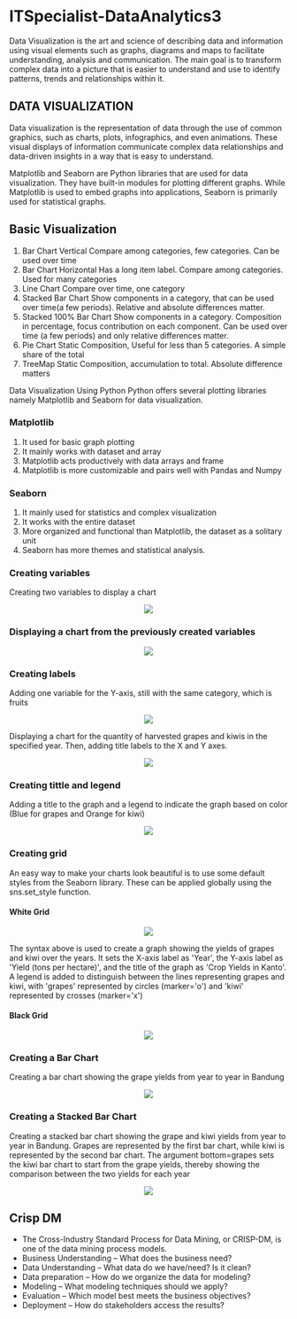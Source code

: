 # ITSpecialist-DataAnalytics3
Data Visualization is the art and science of describing data and information using visual elements such as graphs, diagrams and maps to facilitate understanding, analysis and communication. The main goal is to transform complex data into a picture that is easier to understand and use to identify patterns, trends and relationships within it.

## DATA VISUALIZATION 

Data visualization is the representation of data through the use of common graphics, such as charts, plots, infographics, and even animations. These visual displays of information communicate complex data relationships and data-driven insights in a way that is easy to understand.

Matplotlib and Seaborn are Python libraries that are used for data visualization. They have built-in modules for plotting different graphs. While Matplotlib is used to embed graphs into applications, Seaborn is primarily used for statistical graphs.

## Basic Visualization

1. Bar Chart Vertical
   Compare among categories, few categories. Can be used over time
2. Bar Chart Horizontal
   Has a long item label. Compare among categories. Used for many categories
3. Line Chart
   Compare over time, one category
4. Stacked Bar Chart
   Show components in a category, that can be used over time(a few periods). Relative and absolute differences matter.
5. Stacked 100% Bar Chart
   Show components in a category. Composition in percentage, focus contribution on each component. Can be used over time (a few periods) and only relative differences matter.
6. Pie Chart
   Static Composition, Useful for less than 5 categories. A simple share of the total
7. TreeMap
   Static Composition, accumulation to total. Absolute difference matters

Data Visualization Using Python
Python offers several plotting libraries namely Matplotlib and Seaborn for data visualization.

### Matplotlib
1. It used for basic graph plotting
2. It mainly works with dataset and array
3. Matplotlib acts productively with data arrays and frame
4. Matplotlib is more customizable and pairs well with Pandas and Numpy
   
### Seaborn
1. It mainly used for statistics and complex visualization
2. It works with the entire dataset
3. More organized and functional than Matplotlib, the dataset as a solitary unit
4. Seaborn has more themes and statistical analysis.

### Creating variables
Creating two variables to display a chart

<div align="center"><img src="https://github.com/fakhirahazhar/ITSpecialist-DataAnalytics3/assets/165735471/f0ffefae-a610-423d-94bb-1e51773fadf2" /></div>

### Displaying a chart from the previously created variables  

<div align="center"><img src="https://github.com/fakhirahazhar/ITSpecialist-DataAnalytics3/assets/165735471/4c25d564-b143-4a9a-b237-9372e9dbfeb6" /></div>

### Creating labels
Adding one variable for the Y-axis, still with the same category, which is fruits

<div align="center"><img src="https://github.com/fakhirahazhar/ITSpecialist-DataAnalytics3/assets/165735471/362af18e-b845-4f4f-b10b-03957bc32d4c" /></div>

Displaying a chart for the quantity of harvested grapes and kiwis in the specified year. Then, adding title labels to the X and Y axes.

<div align="center"><img src="https://github.com/fakhirahazhar/ITSpecialist-DataAnalytics3/assets/165735471/c6ecb21e-ceb4-464a-98e7-f62e51a3211e" /></div>

### Creating tittle and legend
Adding a title to the graph and a legend to indicate the graph based on color (Blue for grapes and Orange for kiwi)

<div align="center"><img src="https://github.com/fakhirahazhar/ITSpecialist-DataAnalytics3/assets/165735471/44bc2e19-e15a-4812-906f-84f0f1fc48b6" /></div>

### Creating grid
An easy way to make your charts look beautiful is to use some default styles from the Seaborn library. These can be applied globally using the sns.set_style function.

#### White Grid 
<div align="center"><img src="https://github.com/fakhirahazhar/ITSpecialist-DataAnalytics3/assets/165735471/cedf9977-ac30-4c0d-bdd2-fe6916bcf506" /></div>

The syntax above is used to create a graph showing the yields of grapes and kiwi over the years. It sets the X-axis label as 'Year', the Y-axis label as 'Yield (tons per hectare)', and the title of the graph as 'Crop Yields in Kanto'. A legend is added to distinguish between the lines representing grapes and kiwi, with 'grapes' represented by circles (marker='o') and 'kiwi' represented by crosses (marker='x')

#### Black Grid 
<div align="center"><img src="https://github.com/fakhirahazhar/ITSpecialist-DataAnalytics3/assets/165735471/e1f82442-ebad-4335-a446-d47c809d5056" /></div>

### Creating a Bar Chart
Creating a bar chart showing the grape yields from year to year in Bandung

<div align="center"><img src="https://github.com/fakhirahazhar/ITSpecialist-DataAnalytics3/assets/165735471/243033df-9eab-409f-a5b6-eceed214e168" /></div>

### Creating a Stacked Bar Chart
Creating a stacked bar chart showing the grape and kiwi yields from year to year in Bandung. Grapes are represented by the first bar chart, while kiwi is represented by the second bar chart. The argument bottom=grapes sets the kiwi bar chart to start from the grape yields, thereby showing the comparison between the two yields for each year

<div align="center"><img src="https://github.com/fakhirahazhar/ITSpecialist-DataAnalytics3/assets/165735471/a8f2e907-b961-4195-8b69-8f9181987bb0" /></div>

## Crisp DM
- The Cross-Industry Standard Process for Data Mining, or CRISP-DM, is one of the data mining process models.
- Business Understanding – What does the business need?
- Data Understanding – What data do we have/need? Is it clean?
- Data preparation – How do we organize the data for modeling?
- Modeling – What modeling techniques should we apply?
- Evaluation – Which model best meets the business objectives?
- Deployment – How do stakeholders access the results?

